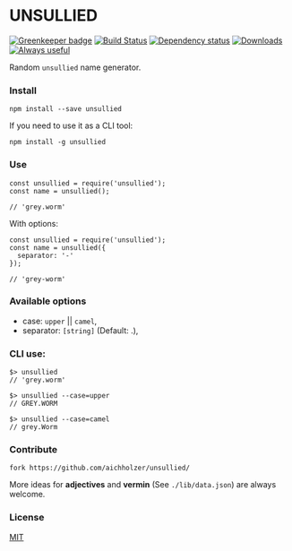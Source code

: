 # UNSULLIED

[![Greenkeeper badge](https://badges.greenkeeper.io/aichholzer/Unsullied.svg)](https://greenkeeper.io/)
[![Build Status](https://travis-ci.org/aichholzer/Unsullied.svg?branch=master)](https://travis-ci.org/aichholzer/Unsullied)
[![Dependency status](https://gemnasium.com/badges/github.com/aichholzer/Unsullied.svg)](https://gemnasium.com/github.com/aichholzer/Unsullied)
[![Downloads](https://img.shields.io/npm/dt/unsullied.svg)](https://www.npmjs.com/package/unsullied)
[![Always useful](https://img.shields.io/badge/always-useful-ff6400.svg)](https://github.com/aichholzer/Unsullied)

Random `unsullied` name generator.


### Install
```
npm install --save unsullied
```
If you need to use it as a CLI tool:
```
npm install -g unsullied
```


### Use
```
const unsullied = require('unsullied');
const name = unsullied();

// 'grey.worm'
```

With options:
```
const unsullied = require('unsullied');
const name = unsullied({
  separator: '-'
});

// 'grey-worm'
```

### Available options

* case: `upper` || `camel`,
* separator: `[string]` (Default: .),


### CLI use:
```
$> unsullied
// 'grey.worm'
```

```
$> unsullied --case=upper
// GREY.WORM
```

```
$> unsullied --case=camel
// grey.Worm
```


### Contribute
```
fork https://github.com/aichholzer/unsullied/
```

More ideas for **adjectives** and **vermin** (See `./lib/data.json`) are always welcome.


### License

[MIT](https://github.com/aichholzer/unsullied/blob/master/LICENSE)
